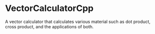 # VectorCalculatorCpp

A vector calculator that calculates various material such as dot product, cross product, and the applications of both.
